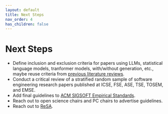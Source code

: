 ```yaml
---
layout: default
title: Next Steps
nav_order: 4
has_children: false
---
```


# Next Steps

* Define inclusion and exclusion criteria for papers using LLMs, statistical language models, tranformer models, with/without generation, etc., maybe reuse criteria from [previous literature reviews](https://dl.acm.org/doi/10.1145/3695988).
* Conduct a critical review of a stratified random sample of software engineering research papers published at ICSE, FSE, ASE, TSE, TOSEM, and EMSE.
* Add final guidelines to [ACM SIGSOFT Empirical Standards](https://www2.sigsoft.org/EmpiricalStandards/docs/standards).
* Reach out to open science chairs and PC chairs to advertise guidelines.
* Reach out to [ReSA](https://www.researchsoft.org/).
